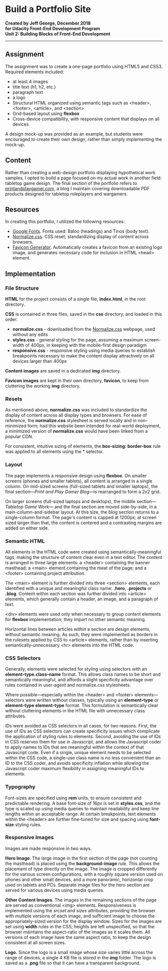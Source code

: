 # Build a Portfolio Site
**Created by Jeff George, December 2018**<br>
**for Udacity Front-End Development Program**<br>
**Unit 2: Building Blocks of Front-End Development**
<hr>

## Assignment
The assignment was to create a one-page portfolio using HTML5 and CSS3. Required elements included:
* at least 4 images
* title text (h1, h2, etc.)
* paragraph text
* a logo
* Structural HTML organized using semantic tags such as &lt;header&gt;, &lt;footer&gt;, &lt;article&gt;, and &lt;section&gt;
* Grid-based layout using **flexbox**
* Cross-device compatibility, with responsive content that displays on all devices

A design mock-up was provided as an example, but students were encouraged to create their own design, rather than simply implementing the mock-up.

## Content
Rather than creating a web-design portfolio displaying hypothetical work samples, I opted to build a page focused on my actual work in another field: tabletop game design. The final section of the portfolio refers to [printandplaygamer.com](https://printandplaygamer.com), a blog I maintain covering downloadable PDF products designed for tabletop roleplayers and wargamers.

## Resources
In creating this portfolio, I utilized the following resources:
* [Google Fonts](https://fonts.google.com/). Fonts used: Baloo (headings) and Tinos (body text).
* [Normalize.css](http://necolas.github.io/normalize.css/). CSS reset, standardizing display of content across browsers.
* [Favicon Generator](https://www.favicon-generator.org/). Automatically creates a favicon from an existing logo image, and generates necessary code for inclusion in HTML &lt;head&gt; element.

## Implementation
### File Structure
**HTML** for the project consists of a single file, **index.html**, in the root directory.

**CSS** is contained in three files, saved in the **css** directory, and loaded in this order:
* **normalize.css** - downloaded from the [Normalize.css](http://necolas.github.io/normalize.css/) webpage, used without any edits
* **styles.css** - general styling for the page, assuming a maximum screen-width of 400px, in keeping with the mobile-first design paradigm
* **responsive.css** - responsive styling using media queries to establish breakpoints necessary to make the content display attractively on all devices larger than 400px

**Content images** are saved in a dedicated **img** directory.

**Favicon images** are kept in their own directory, **favicon**, to keep from cluttering the working **img** directory.

### Resets
As mentioned above, **normalize.css** was included to standardize the display of content across all display types and browsers. For ease of reference, the **normalize.css** stylesheet is served locally and in non-minimized form; had this website been intended for real-world deployment, a minimized version of **normalize.css** would have been linked from a popular CDN.

For consistent, intuitive sizing of elements, the **box-sizing: border-box** rule was applied to all elements using the &#42; selector.

### Layout
The page implements a responsive design using **flexbox**. On smaller screens (phones and smaller tablets), all content is arranged in a single column. On mid-sized screens (full-sized tablets and smaller laptops), the final section&mdash;_Print and Play Gamer Blog_&mdash;is rearranged to form a 2x2 grid.

On larger screens (full-sized laptops and desktops), the middle section&mdash;_Tabletop Game Work_&mdash; and the final section are moved side-by-side, in a main-column-and-sidebar layout. At this size, the blog section returns to a single-column format. The page's content is capped at 1200px; at screen sized larger than that, the content is centered and a contrasting margins are added on either side.

### Semantic HTML
All elements in the HTML code were created using semantically-meaningful tags, making the structure of content clear even in a text editor. The content is arranged in three large elements: a &lt;header&gt; containing the banner masthead; a &lt;main&gt; element containing the meat of the page; and a &lt;footer&gt; containing project attribution.

The &lt;main&gt; element is further divided into three &lt;section&gt; elements, each identified with a unique and meaningful class name: **.hero**, **.projects** or **.blog**. Content within each section was further divided into &lt;article&gt; elements, which generally contain a header, an image, and a paragraph of text.

&lt;div&gt; elements were used only when necessary to group content elements for **flexbox** implementation; they impart no other semantic meaning.

Horizontal lines between articles within a section are design elements, without semantic meaning. As such, they were implemented as borders in the rulesets applied by CSS to &lt;article&gt; elements, rather than by inserting semantically-unnecessary &lt;hr&gt; elements into the HTML code.

### CSS Selectors
Generally, elements were selected for styling using selectors with an **element-type.class-name** format. This allows class names to be short and semantically meaningful, and affords a slight specificity advantage over rules contained in user-agent and normalize.css stylesheets.

Where possible&mdash;especially within the &lt;header&gt; and &lt;footer&gt; elements&mdash;selectors were written without classes, typically using an **element-type** or **element-type element-type** format. This formulation is semantically clear without cluttering elements in the HTML file with unnecessary class attributes.

IDs were avoided as CSS selectors in all cases, for two reasons. First, the use of IDs as CSS selectors can create specificity issues which complicate the application of styling rules to elements. Second, avoiding the use of IDs in CSS reserves them for use in Javascript, and allows the Javascript coder to apply names to IDs that are meaningful within the context of that Javascript code. Even if a single, unique element needs to be selected within the CSS code, a single-use class name is no less convenient than an ID to the CSS coder, and avoids specificity inflation while allowing the Javascript coder maximum flexibility in assigning meaningful IDs to elements.

### Typography
Font-sizes are specified using **rem** units, to ensure consistent and predictable rendering. A base font-size of 16px is set in **styles.css**, and the type is scaled up using media queries to maintain readability and keep line lengths within an acceptable range. At certain breakpoints, text elements within the &lt;header&gt; are further fine-tuned for size and spacing using **font-size** styling rules.

### Responsive Images
Images are made responsive in two ways.

**Hero Image**. The large image in the first section of the page (not counting the masthead) is placed using the **background-image** rule. This allows the placement of type directly on the image. The image is cropped differently for the various screen configurations, with a roughly square version used on phones and other small devices, and a more panoramic, horizontal crop used on tablets and PCs. Separate image files for the hero section are served for various devices using media queries.

**Other Content Images**. The images in the remaining sections of the page are served as conventional &lt;img&gt; elements. Responsiveness is implemented using the _srcset_ and _sizes_ attributes, providing the browser with multiple versions of each image, and sufficient image to choose the appropriately-sized version for the display window. Sizes for the images are set using **width** rules in the CSS; heights are left unspecified, so that the browser maintains the aspect-ratio of the images as it scales them. All versions of each image have the same aspect ratio, to keep the design consistent at all screen sizes.

**Logo.** Since the logo is a small image whose size varies little across the range of devices, a single 4 KB file is stored in the **img** folder. The logo is saved as a **.png** file so that it can have a transparent background.